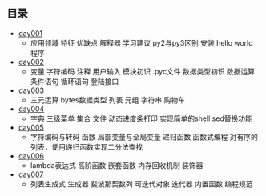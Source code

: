 ## 目录 ##
- [day001](https://github.com/liuxingrichu/python_lesson_notes/blob/master/basic/day001.md)
	- 应用领域 特征 优缺点 解释器 学习建议 py2与py3区别 安装 hello world程序
- [day002](https://github.com/liuxingrichu/python_lesson_notes/blob/master/basic/day002.md)
	- 变量 字符编码 注释 用户输入 模块初识 .pyc文件 数据类型初识 数据运算 条件语句 循环语句 登陆接口
- [day003](https://github.com/liuxingrichu/python_lesson_notes/blob/master/basic/day003.md)
	- 三元运算 bytes数据类型 列表 元组 字符串 购物车
- [day004](https://github.com/liuxingrichu/python_lesson_notes/blob/master/basic/day004.md)
	- 字典 三级菜单 集合 文件 动态进度条打印 实现简单的shell sed替换功能
- [day005](https://github.com/liuxingrichu/python_lesson_notes/blob/master/basic/day005.md)
	-  字符编码与转码 函数 局部变量与全局变量 递归函数 函数式编程 对有序的列表，使用递归函数实现二分法查找 	
- [day006](https://github.com/liuxingrichu/python_lesson_notes/blob/master/basic/day006.md)
	- lambda表达式 高阶函数 嵌套函数 内存回收机制 装饰器
- [day007](https://github.com/liuxingrichu/python_lesson_notes/blob/master/basic/day007.md)
	- 列表生成式 生成器 斐波那契数列 可迭代对象 迭代器 内置函数 编程规范
